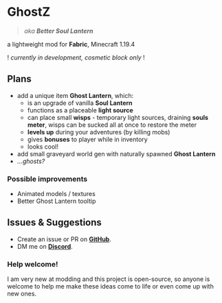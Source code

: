 # GhostZ
> *aka **Better Soul Lantern***

a lightweight mod for **Fabric**, Minecraft 1.19.4

! *currently in development, cosmetic block only* !

## Plans
- add a unique item **Ghost Lantern**, which:
  - is an upgrade of vanilla **Soul Lantern**
  - functions as a placeable **light source**
  - can place small **wisps** - temporary light sources, draining **souls meter**, wisps can be sucked all at once to restore the meter
  - **levels up** during your adventures (by killing mobs)
  - gives **bonuses** to player while in inventory
  - looks cool!
- add small graveyard world gen with naturally spawned **Ghost Lantern**
- *...ghosts?*

### Possible improvements
- Animated models / textures
- Better Ghost Lantern tooltip

## Issues & Suggestions
- Create an issue or PR on [**GitHub**](https://github.com/itzTerra/GhostZ/).
- DM me on [**Discord**](https://discordapp.com/users/273461148441903105/).

### Help welcome!
I am very new at modding and this project is open-source, so anyone is welcome to help me make these ideas come to life or even come up with new ones.